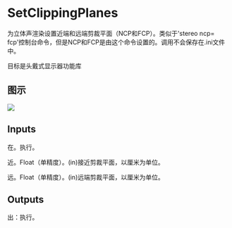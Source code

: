 # SetClippingPlanes

为立体声渲染设置近端和远端剪裁平面（NCP和FCP）。类似于'stereo ncp= fcp'控制台命令，但是NCP和FCP是由这个命令设置的。调用不会保存在.ini文件中。

目标是头戴式显示器功能库

## 图示

![]($-20221218-19240790.png)

## Inputs

在。执行。

近。Float（单精度）。(in)接近剪裁平面，以厘米为单位。

远。Float（单精度）。(in)远端剪裁平面，以厘米为单位。  

## Outputs

出：执行。
